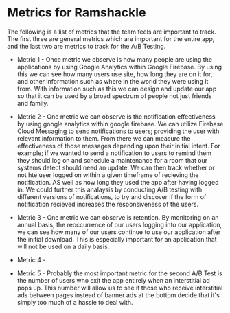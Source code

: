 # Metrics for Ramshackle

The following is a list of metrics that the team feels are important to track. The first three are general metrics which are important for the entire app, and the last two are metrics to track for the A/B Testing.

* Metric 1 - Once metric we observe is how many people are using the applications by using Google Analytics within Google Firebase. By using this we can see how many users use site, how long they are on it for, and other information such as where in the world they were using it from. With information such as this we can design and update our app so that it can be used by a broad spectrum of people not just friends and family.  
  
* Metric 2 - One metric we can observe is the notification effectiveness by using google analytics within google firebase. We can utilize Firebase Cloud Messaging to send notifications to users; providing the user with relevant information to them. From there we can measure the effectiveness of those messages depending upon their initial intent. For example; if we wanted to send a notification to users to remind them they should log on and schedule a maintenance for a room that our systems detect should need an update. We can then track whether or not hte user logged on within a given timeframe of recieving the notification. AS well as how long they used the app after having logged in. We could further this analaysis by conducting A/B testing with different versions of notifications, to try and discover if the form of notification recieved increases the responsiveness of the users.  
  
* Metric 3 - One metric we can observe is retention. By monitoring on an annual basis, the reoccurrence of our users logging into our application, we can see how many of our users continue to use our application after the initial download. This is especially important for an application that will not be used on a daily basis. 
   
* Metric 4 -  
  
* Metric 5 - Probably the most important metric for the second A/B Test is the number of users who exit the app entirely when an interstitial ad pops up. This number will allow us to see if those who receive interstitial ads between pages instead of banner ads at the bottom decide that it's simply too much of a hassle to deal with.
